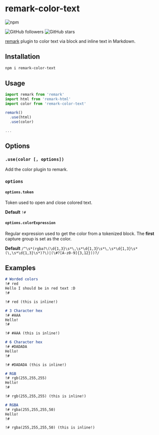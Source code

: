 # remark-color-text

![npm](https://img.shields.io/npm/v/remark-color-text)

![GitHub followers](https://img.shields.io/github/followers/johnnyhuy?style=social) ![GitHub stars](https://img.shields.io/github/stars/johnnyhuy/ggsmark?style=social)

[remark](https://github.com/remarkjs/remark) plugin to color text via block and inline text in Markdown.

## Installation

```bash
npm i remark-color-text
```

## Usage

```js
import remark from 'remark'
import html from 'remark-html'
import color from 'remark-color-text'

remark()
  .use(html)
  .use(color)

...
```

## Options

### `.use(color [, options])`

Add the color plugin to remark.

### `options`

#### `options.token`

Token used to open and close colored text.

**Default** `!#`

#### `options.colorExpression`

Regular expression used to get the color from a tokenized block. The **first** capture group is set as the color.

**Default** `/^\s*(rgba?\(\d{1,3}\s*\,\s*\d{1,3}\s*\,\s*\d{1,3}\s*(\,\s*\d{1,3}\s*)?\)|(\#?[A-z0-9]{3,12}))?/`

## Examples

```markdown
# Worded colors
!# red
Hello I should be in red text :D
!#

!# red (this is inline!)

# 3 Character hex
!# #AAA
Hello!
!#

!# #AAA (this is inline!)

# 6 Character hex
!# #DADADA
Hello!
!#

!# #DADADA (this is inline!)

# RGB
!# rgb(255,255,255)
Hello!
!#

!# rgb(255,255,255) (this is inline!)

# RGBA
!# rgba(255,255,255,50)
Hello!
!#

!# rgba(255,255,255,50) (this is inline!)
```

